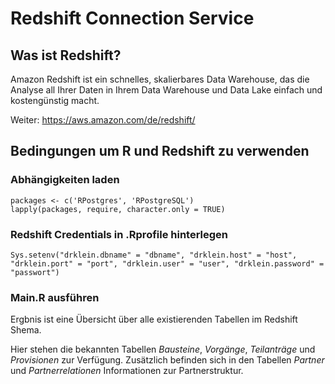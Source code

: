 # Redshift Connection Service

## Was ist Redshift?

Amazon Redshift ist ein schnelles, skalierbares Data Warehouse, das die Analyse all Ihrer Daten in Ihrem Data Warehouse und Data Lake einfach und kostengünstig macht.

Weiter: https://aws.amazon.com/de/redshift/

## Bedingungen um R und Redshift zu verwenden

### Abhängigkeiten laden
```
packages <- c('RPostgres', 'RPostgreSQL')
lapply(packages, require, character.only = TRUE)
```

### Redshift Credentials in .Rprofile hinterlegen
```
Sys.setenv("drklein.dbname" = "dbname", "drklein.host" = "host", "drklein.port" = "port", "drklein.user" = "user", "drklein.password" = "passwort")
```

### Main.R ausführen

Ergbnis ist eine Übersicht über alle existierenden Tabellen im Redshift Shema.

Hier stehen die bekannten Tabellen *Bausteine*, *Vorgänge*, *Teilanträge* und *Provisionen* zur Verfügung. Zusätzlich  befinden sich in den Tabellen *Partner* und *Partnerrelationen* Informationen zur Partnerstruktur.